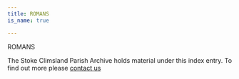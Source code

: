 ```yaml
---
title: ROMANS
is_name: true

---
```


ROMANS


The Stoke Climsland Parish Archive holds material under this index entry. To find out more please [contact us](/contact/)
